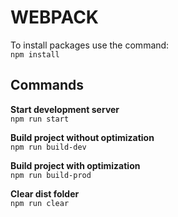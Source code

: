 # WEBPACK

To install packages use the command:  
`npm install`

## Commands

**Start development server**  
`npm run start`

**Build project without optimization**  
`npm run build-dev`

**Build project with optimization**  
`npm run build-prod`

**Clear dist folder**  
`npm run clear`
